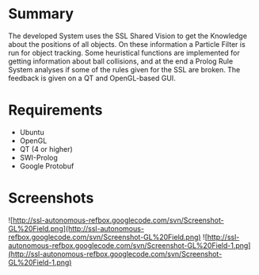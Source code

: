 # Summary #
The developed System uses the SSL Shared Vision to get the Knowledge about the positions of all objects. On these information a Particle Filter is run for object tracking. Some heuristical functions are implemented for getting information about ball collisions, and at the end a Prolog Rule System analyses if some of the rules given for the SSL are broken. The feedback is given on a QT and OpenGL-based GUI.

# Requirements #
  * Ubuntu
  * OpenGL
  * QT (4 or higher)
  * SWI-Prolog
  * Google Protobuf

# Screenshots #
![http://ssl-autonomous-refbox.googlecode.com/svn/Screenshot-GL%20Field.png](http://ssl-autonomous-refbox.googlecode.com/svn/Screenshot-GL%20Field.png)
![http://ssl-autonomous-refbox.googlecode.com/svn/Screenshot-GL%20Field-1.png](http://ssl-autonomous-refbox.googlecode.com/svn/Screenshot-GL%20Field-1.png)